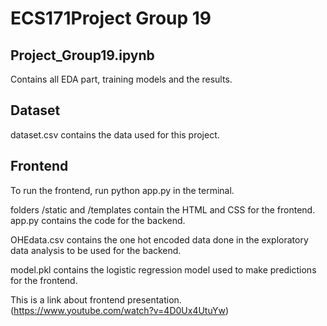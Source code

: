 # ECS171Project Group 19

## Project_Group19.ipynb
Contains all EDA part, training models and the results.

## Dataset
dataset.csv contains the data used for this project. 

## Frontend

To run the frontend, run python app.py in the terminal. 

folders /static and /templates contain the HTML and CSS for the frontend. 
app.py contains the code for the backend. 

OHEdata.csv contains the one hot encoded data done in the exploratory data analysis to be used for the backend. 

model.pkl contains the logistic regression model used to make predictions for the frontend. 

This is a link about frontend presentation.
(https://www.youtube.com/watch?v=4D0Ux4UtuYw)


